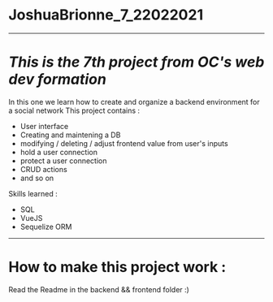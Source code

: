 # JoshuaBrionne_7_22022021
----------------------------------------------------------
***This is the 7th project from OC's web dev formation***
===

In this one we learn how to create and organize a backend environment for a social network
This project contains : 
- User interface
- Creating and maintening a DB 
- modifying / deleting / adjust frontend value from user's inputs
- hold a user connection 
- protect a user connection
- CRUD actions
- and so on 


Skills learned : 
* SQL
* VueJS
* Sequelize ORM

--------------------------------------------------------

How to make this project work : 
========

Read the Readme in the backend && frontend folder :)
